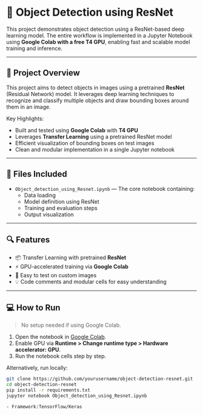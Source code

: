 # 🧠 Object Detection using ResNet

This project demonstrates object detection using a ResNet-based deep learning model. The entire workflow is implemented in a Jupyter Notebook using **Google Colab with a free T4 GPU**, enabling fast and scalable model training and inference.

---

## 🚀 Project Overview

This project aims to detect objects in images using a pretrained **ResNet** (Residual Network) model. It leverages deep learning techniques to recognize and classify multiple objects and draw bounding boxes around them in an image.

Key Highlights:
- Built and tested using **Google Colab** with **T4 GPU**
- Leverages **Transfer Learning** using a pretrained ResNet model
- Efficient visualization of bounding boxes on test images
- Clean and modular implementation in a single Jupyter notebook

---

## 📁 Files Included

- `Object_detection_using_Resnet.ipynb` — The core notebook containing:
  - Data loading
  - Model definition using ResNet
  - Training and evaluation steps
  - Output visualization

---

## 🔍 Features

- 📦 Transfer Learning with pretrained **ResNet**
- ⚡ GPU-accelerated training via **Google Colab**
- 🧪 Easy to test on custom images
- 💡 Code comments and modular cells for easy understanding

---

## 💻 How to Run

> No setup needed if using Google Colab.

1. Open the notebook in [Google Colab](https://colab.research.google.com/).
2. Enable GPU via **Runtime > Change runtime type > Hardware accelerator: GPU**.
3. Run the notebook cells step by step.

Alternatively, run locally:

```bash
git clone https://github.com/yourusername/object-detection-resnet.git
cd object-detection-resnet
pip install -r requirements.txt
jupyter notebook Object_detection_using_Resnet.ipynb

- Framework:TensorFlow/Keras